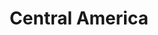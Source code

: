 ---
title: Central America
category: "Central America"
layout: archive-categories
permalink: "category/central-america"
---